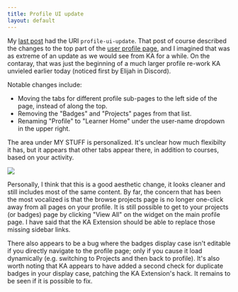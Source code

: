 ```yaml
---
title: Profile UI update
layout: default
---
```


My [last post](profile-ui-update) had the URI `profile-ui-update`. That post of course described the changes to the top part of the [user profile page](https://www.khanacademy.org/profile/me), and I imagined that was as extreme of an update as we would see from KA for a while. On the contaray, that was just the beginning of a much larger profile re-work KA unvieled earlier today (noticed first by Elijah in Discord).

Notable changes include:
- Moving the tabs for different profile sub-pages to the left side of the page, instead of along the top.
- Removing the "Badges" and "Projects" pages from that list.
- Renaming "Profile" to "Learner Home" under the user-name dropdown in the upper right.

The area under MY STUFF is personalized. It's unclear how much flexibilty it has, but it appears that other tabs appear there, in addition to courses, based on your activity.

![](/ka-hearth/assets/images/complete-new-profile.png)

Personally, I think that this is a good aesthetic change, it looks cleaner and still includes most of the same content. By far, the concern that has been the most vocalized is that the browse projects page is no longer one-click away from all pages on your profile. It is still possible to get to your projects (or badges) page by clicking "View All" on the widget on the main profile page. I have said that the KA Extension should be able to replace those missing sidebar links.

There also appears to be a bug where the badges display case isn't editable if you directly navigate to the profile page; only if you cause it load dynamically (e.g. switching to Projects and then back to profile). It's also worth noting that KA appears to have added a second check for duplicate badges in your display case, patching the KA Extension's hack. It remains to be seen if it is possible to fix.
